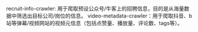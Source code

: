 recruit-info-crawler: 用于爬取预设公众号/牛客上的招聘信息，目的是从海量数据中筛选出目标公司/岗位的信息。
video-metadata-crawler：用于爬取抖音、b站等弹幕/视频网站的视频元信息（包括点赞量、播放量、评论数、tags等）。
